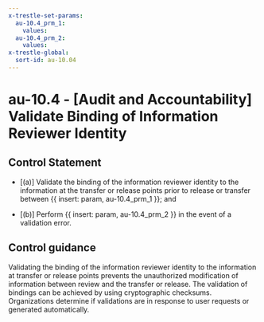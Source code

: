 ```yaml
---
x-trestle-set-params:
  au-10.4_prm_1:
    values:
  au-10.4_prm_2:
    values:
x-trestle-global:
  sort-id: au-10.04
---
```


# au-10.4 - \[Audit and Accountability\] Validate Binding of Information Reviewer Identity

## Control Statement

- \[(a)\] Validate the binding of the information reviewer identity to the information at the transfer or release points prior to release or transfer between {{ insert: param, au-10.4_prm_1 }}; and

- \[(b)\] Perform {{ insert: param, au-10.4_prm_2 }} in the event of a validation error.

## Control guidance

Validating the binding of the information reviewer identity to the information at transfer or release points prevents the unauthorized modification of information between review and the transfer or release. The validation of bindings can be achieved by using cryptographic checksums. Organizations determine if validations are in response to user requests or generated automatically.
